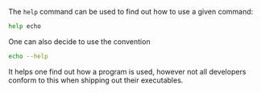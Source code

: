 The ```help``` command can be used to find out how to use a given command:

```bash
help echo
```

One can also decide to use the convention 

```bash
echo --help
```
It helps one find out how a program is used, however not all developers conform to this when shipping out their executables.
